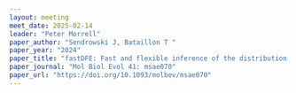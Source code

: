 ```yaml
---
layout: meeting
meet_date: 2025-02-14
leader: "Peter Morrell"
paper_author: "Sendrowski J, Bataillon T "
paper_year: "2024"
paper_title: "fastDFE: Fast and flexible inference of the distribution of fitness effects"
paper_journal: "Mol Biol Evol 41: msae070"
paper_url: "https://doi.org/10.1093/molbev/msae070"
---
```


